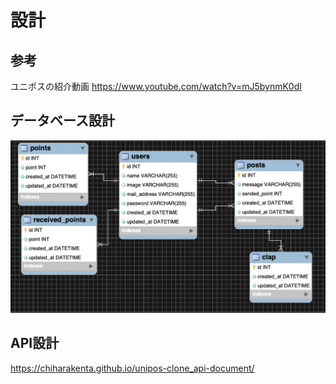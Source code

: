 # 設計

## 参考
ユニポスの紹介動画
https://www.youtube.com/watch?v=mJ5bynmK0dI

## データベース設計
![データベース設計](database_design.png)

## API設計
https://chiharakenta.github.io/unipos-clone_api-document/